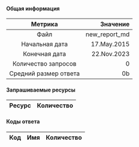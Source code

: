 #### Общая информация

|        Метрика        |     Значение |
|:---------------------:|-------------:|
|         Файл          | new_report_md |
|    Начальная дата     | 17.May.2015 |
|     Конечная дата     | 22.Nov.2023 |
|  Количество запросов  | 0 |
| Средний размер ответа | 0b |

#### Запрашиваемые ресурсы

|     Ресурс      | Количество |
|:---------------:|-----------:|

#### Коды ответа

| Код |          Имя          | Количество |
|:---:|:---------------------:|-----------:|
